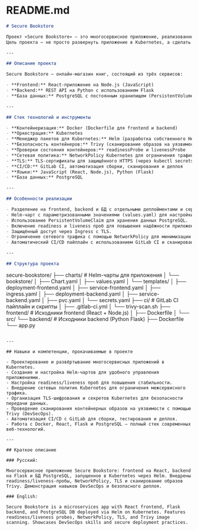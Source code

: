 # README.md

```markdown
# Secure Bookstore

Проект «Secure Bookstore» — это многосервисное приложение, реализованное с использованием современных технологий контейнеризации, оркестрации и DevSecOps-практик.  
Цель проекта — не просто развернуть приложение в Kubernetes, а сделать это с использованием лучших практик безопасности и автоматизации.

---

## Описание проекта

Secure Bookstore — онлайн-магазин книг, состоящий из трёх сервисов:

- **Frontend:** React-приложение на Node.js (JavaScript)  
- **Backend:** REST API на Python с использованием Flask  
- **База данных:** PostgreSQL с постоянным хранилищем (PersistentVolumeClaim)

---

## Стек технологий и инструменты

- **Контейнеризация:** Docker (Dockerfile для frontend и backend)  
- **Оркестрация:** Kubernetes  
- **Менеджер пакетов для Kubernetes:** Helm (разработка собственного Helm-чарта)  
- **Безопасность контейнеров:** Trivy (сканирование образов на уязвимости)  
- **Проверки состояния контейнеров:** readinessProbe и livenessProbe  
- **Сетевая политика:** NetworkPolicy Kubernetes для ограничения трафика между сервисами  
- **TLS:** TLS-сертификаты для защищённого HTTPS (через kubectl secrets)  
- **CI/CD:** GitLab CI, автоматизация сборки, сканирования и деплоя  
- **Языки:** JavaScript (React, Node.js), Python (Flask)  
- **База данных:** PostgreSQL

---

## Особенности реализации

- Разделение на frontend, backend и БД с отдельными деплойментами и сервисами.  
- Helm-чарт с параметризованными значениями (values.yaml) для настройки репозиториев образов, ресурсов и количества реплик.  
- Использование PersistentVolumeClaim для хранения данных PostgreSQL.  
- Включение readiness и liveness проб для повышения надёжности приложения.  
- Защищённый доступ через Ingress с TLS.  
- Ограничение сетевого трафика с помощью NetworkPolicy для минимизации поверхности атаки.  
- Автоматический CI/CD пайплайн с использованием GitLab CI и сканированием образов через Trivy.  

---

## Структура проекта

```

secure-bookstore/
├── charts/                   # Helm-чарты для приложения
│   └── bookstore/
│       ├── Chart.yaml
│       ├── values.yaml
│       └── templates/
│           ├── deployment-frontend.yaml
│           ├── service-frontend.yaml
│           ├── ingress.yaml
│           ├── deployment-backend.yaml
│           ├── service-backend.yaml
│           ├── pvc.yaml
│           └── secrets.yaml
├── ci/                       # GitLab CI пайплайн и скрипты
│   ├── .gitlab-ci.yml
│   └── trivy-scan.sh
├── frontend/                 # Исходники frontend (React + Node.js)
│   ├── Dockerfile
│   └── src/
└── backend/                  # Исходники backend (Python Flask)
├── Dockerfile
└── app.py

```

---

## Навыки и компетенции, прокачиваемые в проекте

- Проектирование и развёртывание многосервисных приложений в Kubernetes.  
- Создание и настройка Helm-чартов для удобного управления приложениями.  
- Настройка readiness/liveness проб для повышения стабильности.  
- Внедрение сетевых политик Kubernetes для ограничения межсервисного трафика.  
- Организация TLS-шифрования и секретов Kubernetes для безопасности передачи данных.  
- Проведение сканирования контейнерных образов на уязвимости с помощью Trivy (DevSecOps).  
- Автоматизация CI/CD с GitLab для сборки, тестирования и деплоя.  
- Работа с Docker, React, Flask и PostgreSQL — полный стек современных веб-технологий.

---

## Краткое описание 

### Русский:

Многосервисное приложение Secure Bookstore: frontend на React, backend на Flask и БД PostgreSQL, запущенное в Kubernetes через Helm. Внедрены readiness/liveness-пробы, NetworkPolicy, TLS и сканирование образов Trivy. Демонстрация навыков DevSecOps и безопасного деплоя.

### English:

Secure Bookstore is a microservices app with React frontend, Flask backend, and PostgreSQL DB deployed via Helm on Kubernetes. Features readiness/liveness probes, NetworkPolicy, TLS, and Trivy image scanning. Showcases DevSecOps skills and secure deployment practices.

